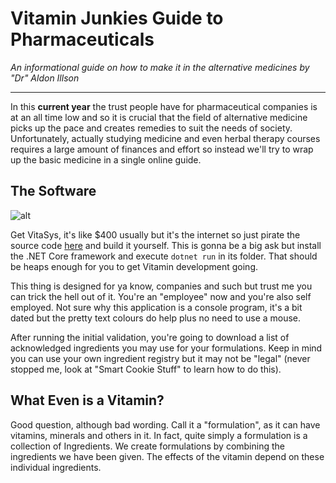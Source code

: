 # Vitamin Junkies Guide to Pharmaceuticals
*An informational guide on how to make it in the alternative medicines by "Dr" Aldon Illson*

---

In this **current year** the trust people have for pharmaceutical companies is at an all time low
and so it is crucial that the field of alternative medicine picks up the pace and creates remedies
to suit the needs of society. Unfortunately, actually studying medicine and even herbal therapy courses
requires a large amount of finances and effort so instead we'll try to wrap up the basic medicine in
a single online guide.

## The Software

![alt](https://s9.postimg.org/ee758ddn3/manual_1.png)

Get VitaSys, it's like $400 usually but it's the internet so just pirate the source code [here](https://github.com/pielegacy/VitaminUnderscore) and build 
it yourself. This is gonna be a big ask but install the .NET Core framework and execute `dotnet run` in its folder. That should be heaps enough for you to
get Vitamin development going.

This thing is designed for ya know, companies and such but trust me you can trick the hell out of it. You're an "employee" now and you're also self employed.
Not sure why this application is a console program, it's a bit dated but the pretty text colours do help plus no need to use a mouse.

After running the initial validation, you're going to download a list of acknowledged ingredients you may use for your formulations. Keep in mind you can use 
your own ingredient registry but it may not be "legal" (never stopped me, look at "Smart Cookie Stuff" to learn how to do this).

## What Even is a Vitamin?

Good question, although bad wording. Call it a "formulation", as it can have vitamins, minerals and others in it. In fact, quite simply a formulation is a collection
of Ingredients. We create formulations by combining the ingredients we have been given. The effects of the vitamin depend on these individual ingredients.
